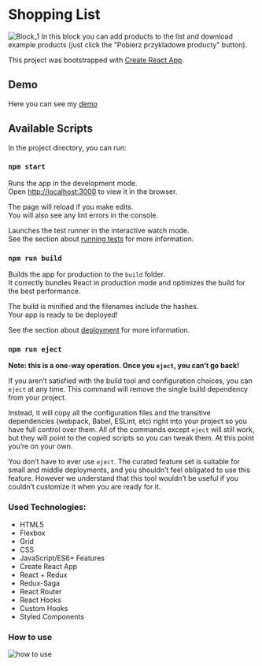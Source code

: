 # Shopping List
![Block_1](https://i.ibb.co/P4BQR8J/Screenshot-1.png)
In this block you can add products to the list and download example products (just click the "Pobierz przykladowe producty" button).

This project was bootstrapped with [Create React App](https://github.com/facebook/create-react-app).

## Demo
Here you can see my [demo](https://vov4ukz53.github.io/shopping-list-react/)

## Available Scripts

In the project directory, you can run:

### `npm start`

Runs the app in the development mode.\
Open [http://localhost:3000](http://localhost:3000) to view it in the browser.

The page will reload if you make edits.\
You will also see any lint errors in the console.


Launches the test runner in the interactive watch mode.\
See the section about [running tests](https://facebook.github.io/create-react-app/docs/running-tests) for more information.

### `npm run build`

Builds the app for production to the `build` folder.\
It correctly bundles React in production mode and optimizes the build for the best performance.

The build is minified and the filenames include the hashes.\
Your app is ready to be deployed!

See the section about [deployment](https://facebook.github.io/create-react-app/docs/deployment) for more information.

### `npm run eject`

**Note: this is a one-way operation. Once you `eject`, you can’t go back!**

If you aren’t satisfied with the build tool and configuration choices, you can `eject` at any time. This command will remove the single build dependency from your project.

Instead, it will copy all the configuration files and the transitive dependencies (webpack, Babel, ESLint, etc) right into your project so you have full control over them. All of the commands except `eject` will still work, but they will point to the copied scripts so you can tweak them. At this point you’re on your own.

You don’t have to ever use `eject`. The curated feature set is suitable for small and middle deployments, and you shouldn’t feel obligated to use this feature. However we understand that this tool wouldn’t be useful if you couldn’t customize it when you are ready for it.

### Used Technologies:
- HTML5
- Flexbox
- Grid
- CSS
- JavaScript/ES6+ Features
- Create React App
- React + Redux
- Redux-Saga
- React Router
- React Hooks
- Custom Hooks
- Styled Components

### How to use
![how to use](https://i.ibb.co/n0xMGr9/httpsi-ibb-co-Cnf6k5h-Lista-zakupow123.gif)


